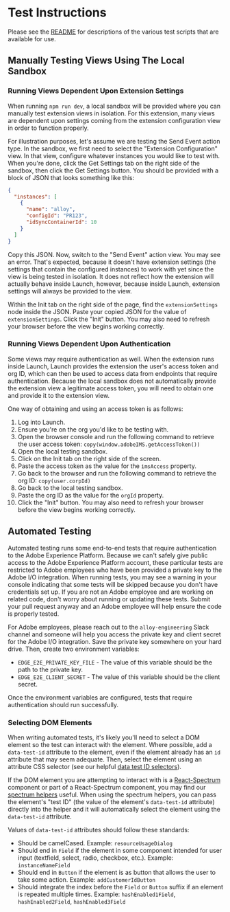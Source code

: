 # Test Instructions

Please see the [README](../../README.md) for descriptions of the various test scripts that are available for use.

## Manually Testing Views Using The Local Sandbox

### Running Views Dependent Upon Extension Settings
When running `npm run dev`, a local sandbox will be provided where you can manually test extension views in isolation. For this extension, many views are dependent upon settings coming from the extension configuration view in order to function properly.

For illustration purposes, let's assume we are testing the Send Event action type. In the sandbox, we first need to select the "Extension Configuration" view. In that view, configure whatever instances you would like to test with. When you're done, click the Get Settings tab on the right side of the sandbox, then click the Get Settings button. You should be provided with a block of JSON that looks something like this:

```json
{
  "instances": [
    {
      "name": "alloy",
      "configId": "PR123",
      "idSyncContainerId": 10
    }
  ]
}
```

Copy this JSON. Now, switch to the "Send Event" action view. You may see an error. That's expected, because it doesn't have extension settings (the settings that contain the configured instances) to work with yet since the view is being tested in isolation. It does not reflect how the extension will actually behave inside Launch, however, because inside Launch, extension settings will always be provided to the view.

Within the Init tab on the right side of the page, find the `extensionSettings` node inside the JSON. Paste your copied JSON for the value of `extensionSettings`. Click the "Init" button. You may also need to refresh your browser before the view begins working correctly.

### Running Views Dependent Upon Authentication

Some views may require authentication as well. When the extension runs inside Launch, Launch provides the extension the user's access token and org ID, which can then be used to access data from endpoints that require authentication. Because the local sandbox does not automatically provide the extension view a legitimate access token, you will need to obtain one and provide it to the extension view.

One way of obtaining and using an access token is as follows: 

1. Log into Launch.
1. Ensure you're on the org you'd like to be testing with.
1. Open the browser console and run the following command to retrieve the user access token: `copy(window.adobeIMS.getAccessToken())`
1. Open the local testing sandbox.
1. Click on the Init tab on the right side of the screen.
1. Paste the access token as the value for the `imsAccess` property.
1. Go back to the browser and run the following command to retrieve the org ID: `copy(user.corpId)`
1. Go back to the local testing sandbox.
1. Paste the org ID as the value for the `orgId` property.
1. Click the "Init" button. You may also need to refresh your browser before the view begins working correctly.

## Automated Testing

Automated testing runs some end-to-end tests that require authentication to the Adobe Experience Platform. Because we can't safely give public access to the Adobe Experience Platform account, these particular tests are restricted to Adobe employees who have been provided a private key to the Adobe I/O integration. When running tests, you may see a warning in your console indicating that some tests will be skipped because you don't have credentials set up. If you are not an Adobe employee and are working on related code, don't worry about running or updating these tests. Submit your pull request anyway and an Adobe employee will help ensure the code is properly tested.

For Adobe employees, please reach out to the `alloy-engineering` Slack channel and someone will help you access the private key and client secret for the Adobe I/O integration. Save the private key somewhere on your hard drive. Then, create two environment variables: 

* `EDGE_E2E_PRIVATE_KEY_FILE` - The value of this variable should be the path to the private key.
* `EDGE_E2E_CLIENT_SECRET` - The value of this variable should be the client secret.

Once the environment variables are configured, tests that require authentication should run successfully.

### Selecting DOM Elements

When writing automated tests, it's likely you'll need to select a DOM element so the test can interact with the element. Where possible, add a `data-test-id` attribute to the element, even if the element already has an `id` attribute that may seem adequate. Then, select the element using an attribute CSS selector (see our helpful [data test ID selectors](../functional/helpers/dataTestIdSelectors.js)).

If the DOM element you are attempting to interact with is a [React-Spectrum](https://react-spectrum.corp.adobe.com/) component or part of a React-Spectrum component, you may find our [spectrum helpers](../functional/helpers/spectrum.js) useful. When using the spectrum helpers, you can pass the element's "test ID" (the value of the element's `data-test-id` attribute) directly into the helper and it will automatically select the element using the `data-test-id` attribute.

Values of `data-test-id` attributes should follow these standards:

* Should be camelCased. Example: `resourceUsageDialog`
* Should end in `Field` if the element in some component intended for user input (textfield, select, radio, checkbox, etc.). Example: `instanceNameField`
* Should end in `Button` if the element is as button that allows the user to take some action. Example: `addCustomerIdButton`
* Should integrate the index before the `Field` or `Button` suffix if an element is repeated multiple times. Example: `hashEnabled1Field`, `hashEnabled2Field`, `hashEnabled3Field`
